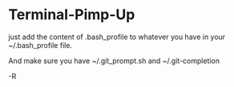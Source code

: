 Terminal-Pimp-Up
================

just add the content of .bash_profile to whatever you have in your ~/.bash_profile file.

And make sure you have ~/.git_prompt.sh and ~/.git-completion

-R
